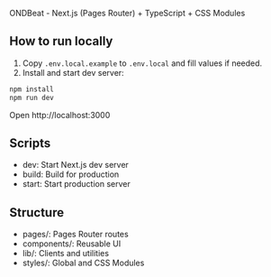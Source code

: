 ONDBeat - Next.js (Pages Router) + TypeScript + CSS Modules

## How to run locally

1. Copy `.env.local.example` to `.env.local` and fill values if needed.
2. Install and start dev server:

```bash
npm install
npm run dev
```

Open http://localhost:3000

## Scripts

- dev: Start Next.js dev server
- build: Build for production
- start: Start production server

## Structure

- pages/: Pages Router routes
- components/: Reusable UI
- lib/: Clients and utilities
- styles/: Global and CSS Modules
